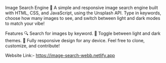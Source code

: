 Image Search Engine 🌟
A simple and responsive image search engine built with HTML, CSS, and JavaScript, using the Unsplash API.
Type in keywords, choose how many images to see, and switch between light and dark modes to match your vibe!

Features
🔍 Search for images by keyword.
🎨 Toggle between light and dark themes.
📱 Fully responsive design for any device.
Feel free to clone, customize, and contribute!

Website Link:- https://image-search-webb.netlify.app
